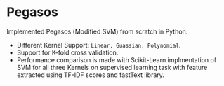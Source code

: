 # Pegasos
Implemented Pegasos (Modified SVM) from scratch in Python. 

* Different Kernel Support: ```Linear, Guassian, Polynomial```. 
* Support for K-fold cross validation.
* Performance comparison is made with Scikit-Learn implmentation of SVM for all three Kernels on supervised learning task with feature extracted using TF-IDF scores and fastText library. 
